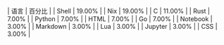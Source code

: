 |  语言      |  百分比  |
|  Shell     |  19.00%  |
|  Nix       |  19.00%  |
|  C         |  11.00%  |
|  Rust      |  7.00%   |
|  Python    |  7.00%   |
|  HTML      |  7.00%   |
|  Go        |  7.00%   |
|  Notebook  |  3.00%   |
|  Markdown  |  3.00%   |
|  Lua       |  3.00%   |
|  Jupyter   |  3.00%   |
|  CSS       |  3.00%   |
